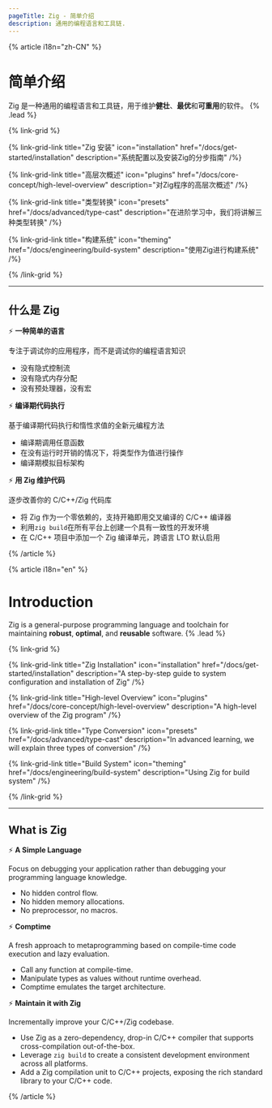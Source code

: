 ```yaml
---
pageTitle: Zig - 简单介绍
description: 通用的编程语言和工具链.
---
```


{% article i18n="zh-CN" %}

# 简单介绍

Zig 是一种通用的编程语言和工具链，用于维护**健壮**、**最优**和**可重用**的软件。 {% .lead %}

{% link-grid %}

{% link-grid-link title="Zig 安装" icon="installation" href="/docs/get-started/installation" description="系统配置以及安装Zig的分步指南" /%}

{% link-grid-link title="高层次概述" icon="plugins" href="/docs/core-concept/high-level-overview" description="对Zig程序的高层次概述" /%}

{% link-grid-link title="类型转换" icon="presets" href="/docs/advanced/type-cast" description="在进阶学习中，我们将讲解三种类型转换" /%}

{% link-grid-link title="构建系统" icon="theming" href="/docs/engineering/build-system" description="使用Zig进行构建系统" /%}

{% /link-grid %}

---

## 什么是 Zig

⚡ **一种简单的语言**

专注于调试你的应用程序，而不是调试你的编程语言知识

- 没有隐式控制流
- 没有隐式内存分配
- 没有预处理器，没有宏

⚡ **编译期代码执行**

基于编译期代码执行和惰性求值的全新元编程方法

- 编译期调用任意函数
- 在没有运行时开销的情况下，将类型作为值进行操作
- 编译期模拟目标架构

⚡ **用 Zig 维护代码**

逐步改善你的 C/C++/Zig 代码库

- 将 Zig 作为一个零依赖的，支持开箱即用交叉编译的 C/C++ 编译器
- 利用`zig build`在所有平台上创建一个具有一致性的开发环境
- 在 C/C++ 项目中添加一个 Zig 编译单元，跨语言 LTO 默认启用

{% /article %}

{% article i18n="en" %}

# Introduction

Zig is a general-purpose programming language and toolchain for maintaining **robust**, **optimal**, and **reusable** software. {% .lead %}

{% link-grid %}

{% link-grid-link title="Zig Installation" icon="installation" href="/docs/get-started/installation" description="A step-by-step guide to system configuration and installation of Zig" /%}

{% link-grid-link title="High-level Overview" icon="plugins" href="/docs/core-concept/high-level-overview" description="A high-level overview of the Zig program" /%}

{% link-grid-link title="Type Conversion" icon="presets" href="/docs/advanced/type-cast" description="In advanced learning, we will explain three types of conversion" /%}

{% link-grid-link title="Build System" icon="theming" href="/docs/engineering/build-system" description="Using Zig for build system" /%}

{% /link-grid %}

---

## What is Zig

⚡ **A Simple Language**

Focus on debugging your application rather than debugging your programming language knowledge.

- No hidden control flow.
- No hidden memory allocations.
- No preprocessor, no macros.

⚡ **Comptime**

A fresh approach to metaprogramming based on compile-time code execution and lazy evaluation.

- Call any function at compile-time.
- Manipulate types as values without runtime overhead.
- Comptime emulates the target architecture.

⚡ **Maintain it with Zig**

Incrementally improve your C/C++/Zig codebase.

- Use Zig as a zero-dependency, drop-in C/C++ compiler that supports cross-compilation out-of-the-box.
- Leverage `zig build` to create a consistent development environment across all platforms.
- Add a Zig compilation unit to C/C++ projects, exposing the rich standard library to your C/C++ code.

{% /article %}
